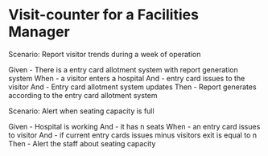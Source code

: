 # Visit-counter for a Facilities Manager

Scenario: Report visitor trends during a week of operation

  Given - There is a entry card allotment system with report generation system
  When - a visitor enters a hospital
  And - entry card issues to the visitor
  And - Entry card allotment system updates
  Then - Report generates according to the entry card allotment system

Scenario: Alert when seating capacity is full

  Given - Hospital is working
  And - it has n seats
  When - an entry card issues to visitor
  And - if current entry cards issues minus visitors exit
  is equal to n
  Then - Alert the staff about seating capacity
